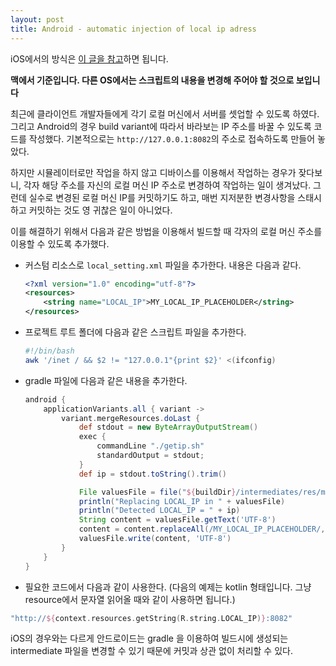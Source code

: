 ```yaml
---
layout: post
title: Android - automatic injection of local ip adress
---
```


iOS에서의 방식은 [이 글을 참고](/2017/02/27/ios-automatic-injection-of-local-ip-address.html)하면 됩니다.

**맥에서 기준입니다. 다른 OS에서는 스크립트의 내용을 변경해 주어야 할 것으로 보입니다**

최근에 클라이언트 개발자들에게 각기 로컬 머신에서 서버를 셋업할 수 있도록 하였다. 그리고 Android의 경우 build variant에 따라서 바라보는 IP 주소를 바꿀 수 있도록 코드를 작성했다. 기본적으로는 `http://127.0.0.1:8082`의 주소로 접속하도록 만들어 놓았다.

하지만 시뮬레이터로만 작업을 하지 않고 디바이스를 이용해서 작업하는 경우가 잦다보니, 각자 해당 주소를 자신의 로컬 머신 IP 주소로 변경하여 작업하는 일이 생겨났다. 그런데 실수로 변경된 로컬 머신 IP를 커밋하기도 하고, 매번 지저분한 변경사항을 스태시하고 커밋하는 것도 영 귀찮은 일이 아니었다.

이를 해결하기 위해서 다음과 같은 방법을 이용해서 빌드할 때 각자의 로컬 머신 주소를 이용할 수 있도록 추가했다.

* 커스텀 리소스로 `local_setting.xml` 파일을 추가한다. 내용은 다음과 같다.

  ```xml
  <?xml version="1.0" encoding="utf-8"?>
  <resources>
      <string name="LOCAL_IP">MY_LOCAL_IP_PLACEHOLDER</string>
  </resources>
  ```

* 프로젝트 루트 폴더에 다음과 같은 스크립트 파일을 추가한다.

  ```bash
  #!/bin/bash
  awk '/inet / && $2 != "127.0.0.1"{print $2}' <(ifconfig)
  ```

* gradle 파일에 다음과 같은 내용을 추가한다.

  ```groovy
  android {
      applicationVariants.all { variant ->
          variant.mergeResources.doLast {
              def stdout = new ByteArrayOutputStream()
              exec {
                  commandLine "./getip.sh"
                  standardOutput = stdout;
              }
              def ip = stdout.toString().trim()

              File valuesFile = file("${buildDir}/intermediates/res/merged/${variant.dirName}/values/values.xml")
              println("Replacing LOCAL_IP in " + valuesFile)
              println("Detected LOCAL_IP = " + ip)
              String content = valuesFile.getText('UTF-8')
              content = content.replaceAll(/MY_LOCAL_IP_PLACEHOLDER/, ip)
              valuesFile.write(content, 'UTF-8')
          }
      }
  }
  ```

*  필요한 코드에서 다음과 같이 사용한다. (다음의 예제는 kotlin 형태입니다. 그냥 resource에서 문자열 읽어올 때와 같이 사용하면 됩니다.)

  ```kotlin
  "http://${context.resources.getString(R.string.LOCAL_IP)}:8082"
  ```



iOS의 경우와는 다르게 안드로이드는 gradle 을 이용하여 빌드시에 생성되는 intermediate 파일을 변경할 수 있기 때문에 커밋과 상관 없이 처리할 수 있다.
